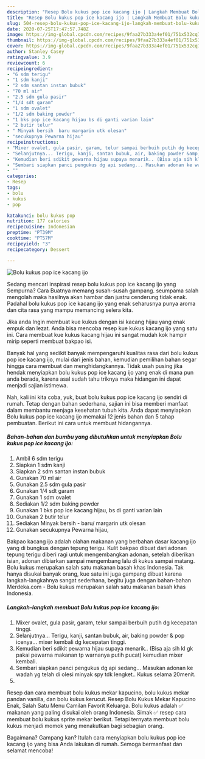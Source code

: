 ```yaml
---
description: "Resep Bolu kukus pop ice kacang ijo | Langkah Membuat Bolu kukus pop ice kacang ijo Yang Mudah Dan Praktis"
title: "Resep Bolu kukus pop ice kacang ijo | Langkah Membuat Bolu kukus pop ice kacang ijo Yang Mudah Dan Praktis"
slug: 504-resep-bolu-kukus-pop-ice-kacang-ijo-langkah-membuat-bolu-kukus-pop-ice-kacang-ijo-yang-mudah-dan-praktis
date: 2020-07-25T17:47:57.748Z
image: https://img-global.cpcdn.com/recipes/9faa27b333a4ef01/751x532cq70/bolu-kukus-pop-ice-kacang-ijo-foto-resep-utama.jpg
thumbnail: https://img-global.cpcdn.com/recipes/9faa27b333a4ef01/751x532cq70/bolu-kukus-pop-ice-kacang-ijo-foto-resep-utama.jpg
cover: https://img-global.cpcdn.com/recipes/9faa27b333a4ef01/751x532cq70/bolu-kukus-pop-ice-kacang-ijo-foto-resep-utama.jpg
author: Stanley Casey
ratingvalue: 3.9
reviewcount: 6
recipeingredient:
- "6 sdm terigu"
- "1 sdm kanji"
- "2 sdm santan instan bubuk"
- "70 ml air"
- "2.5 sdm gula pasir"
- "1/4 sdt garam"
- "1 sdm ovalet"
- "1/2 sdm baking powder"
- "1 bks pop ice kacang hijau bs di ganti varian lain"
- "2 butir telur"
- " Minyak bersih  baru margarin utk olesan"
- "secukupnya Pewarna hijau"
recipeinstructions:
- "Mixer ovalet, gula pasir, garam, telur sampai berbuih putih dg kecepatan tinggi."
- "Selanjutnya... Terigu, kanji, santan bubuk, air, baking powder &amp; pop icenya... mixer kembali dg kecepatan tinggi."
- "Kemudian beri sdikit pewarna hijau supaya menarik.. (Bisa aja sih kl gk pakai pewarna makanan tp warnanya putih pucat) kemudian mixer kembali."
- "Sembari siapkan panci pengukus dg api sedang... Masukan adonan ke wadah yg telah di olesi minyak spy tdk lengket.. Kukus selama 20menit."
- ""
categories:
- Resep
tags:
- bolu
- kukus
- pop

katakunci: bolu kukus pop 
nutrition: 177 calories
recipecuisine: Indonesian
preptime: "PT39M"
cooktime: "PT57M"
recipeyield: "3"
recipecategory: Dessert

---
```



![Bolu kukus pop ice kacang ijo](https://img-global.cpcdn.com/recipes/9faa27b333a4ef01/751x532cq70/bolu-kukus-pop-ice-kacang-ijo-foto-resep-utama.jpg)

Sedang mencari inspirasi resep bolu kukus pop ice kacang ijo yang Sempurna? Cara Buatnya memang susah-susah gampang. seumpama salah mengolah maka hasilnya akan hambar dan justru cenderung tidak enak. Padahal bolu kukus pop ice kacang ijo yang enak seharusnya punya aroma dan cita rasa yang mampu memancing selera kita.

Jika anda Ingin membuat kue kukus dengan isi kacang hijau yang enak empuk dan lezat. Anda bisa mencoba resep kue kukus kacang ijo yang satu ini. Cara membuat kue kukus kacang hijau ini sangat mudah kok hampir mirip seperti membuat bakpao isi.

Banyak hal yang sedikit banyak mempengaruhi kualitas rasa dari bolu kukus pop ice kacang ijo, mulai dari jenis bahan, kemudian pemilihan bahan segar hingga cara membuat dan menghidangkannya. Tidak usah pusing jika hendak menyiapkan bolu kukus pop ice kacang ijo yang enak di mana pun anda berada, karena asal sudah tahu triknya maka hidangan ini dapat menjadi sajian istimewa.


Nah, kali ini kita coba, yuk, buat bolu kukus pop ice kacang ijo sendiri di rumah. Tetap dengan bahan sederhana, sajian ini bisa memberi manfaat dalam membantu menjaga kesehatan tubuh kita. Anda dapat menyiapkan Bolu kukus pop ice kacang ijo memakai 12 jenis bahan dan 5 tahap pembuatan. Berikut ini cara untuk membuat hidangannya.

<!--inarticleads1-->

##### Bahan-bahan dan bumbu yang dibutuhkan untuk menyiapkan Bolu kukus pop ice kacang ijo:

1. Ambil 6 sdm terigu
1. Siapkan 1 sdm kanji
1. Siapkan 2 sdm santan instan bubuk
1. Gunakan 70 ml air
1. Gunakan 2.5 sdm gula pasir
1. Gunakan 1/4 sdt garam
1. Gunakan 1 sdm ovalet
1. Sediakan 1/2 sdm baking powder
1. Gunakan 1 bks pop ice kacang hijau, bs di ganti varian lain
1. Gunakan 2 butir telur
1. Sediakan  Minyak bersih - baru/ margarin utk olesan
1. Gunakan secukupnya Pewarna hijau,


Bakpao kacang ijo adalah olahan makanan yang berbahan dasar kacang ijo yang di bungkus dengan tepung terigu. Kulit bakpao dibuat dari adonan tepung terigu diberi ragi untuk mengembangkan adonan, setelah diberikan isian, adonan dibiarkan sampai mengembang lalu di kukus sampai matang. Bolu kukus merupakan salah satu makanan basah khas Indonesia. Tak hanya disukai banyak orang, kue satu ini juga gampang dibuat karena langkah-langkahnya sangat sederhana, begitu juga dengan bahan-bahan Merdeka.com - Bolu kukus merupakan salah satu makanan basah khas Indonesia. 

<!--inarticleads2-->

##### Langkah-langkah membuat Bolu kukus pop ice kacang ijo:

1. Mixer ovalet, gula pasir, garam, telur sampai berbuih putih dg kecepatan tinggi.
1. Selanjutnya... Terigu, kanji, santan bubuk, air, baking powder &amp; pop icenya... mixer kembali dg kecepatan tinggi.
1. Kemudian beri sdikit pewarna hijau supaya menarik.. (Bisa aja sih kl gk pakai pewarna makanan tp warnanya putih pucat) kemudian mixer kembali.
1. Sembari siapkan panci pengukus dg api sedang... Masukan adonan ke wadah yg telah di olesi minyak spy tdk lengket.. Kukus selama 20menit.
1. 


Resep dan cara membuat bolu kukus mekar kapucino, bolu kukus mekar pandan vanilla, dan bolu kukus kerucut. Resep Bolu Kukus Mekar Kapucino Enak, Salah Satu Menu Camilan Favorit Keluarga. Bolu kukus adalah ✅ makanan yang paling disukai oleh orang Indonesia. Simak ✅ resep cara membuat bolu kukus sprite mekar berikut. Tetapi ternyata membuat bolu kukus menjadi momok yang menakutkan bagi sebagian orang. 

Bagaimana? Gampang kan? Itulah cara menyiapkan bolu kukus pop ice kacang ijo yang bisa Anda lakukan di rumah. Semoga bermanfaat dan selamat mencoba!
